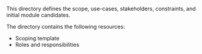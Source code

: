 This directory defines the scope, use-cases, stakeholders, constraints, and initial module candidates.

The directory contains the following resources:
- Scoping template 
- Roles and responsibilities